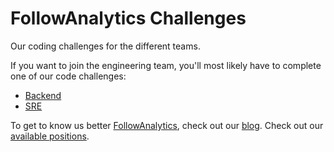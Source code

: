 # FollowAnalytics Challenges

Our coding challenges for the different teams.

If you want to join the engineering team, you'll most likely
have to complete one of our code challenges:

- [Backend](https://github.com/followanalytics/challenges/tree/master/backend)
- [SRE](https://github.com/followanalytics/challenges/tree/master/SRE)

To get to know us better [FollowAnalytics](https://followanalytics.com),
check out our [blog](https://medium.com/followanalytics).
Check out our [available positions](https://followanalytics.com/jobs/).
